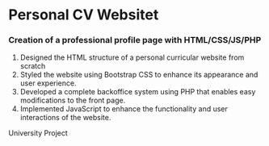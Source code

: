 <h1>Personal CV Websitet</h1>
<h3>Creation of a professional profile page with HTML/CSS/JS/PHP</h3>
 
 
 <ol>
   <li>
   Designed the HTML structure of a personal curricular website from scratch
   </li>
   <li>
   Styled the website using Bootstrap CSS to enhance its appearance and user experience.
   </li>
    <li>
   Developed a complete backoffice system using PHP that enables easy modifications to the front page.
   </li>
   <li>
Implemented JavaScript to enhance the functionality and user interactions of the website.
   </li>
 </ol
 
University Project

